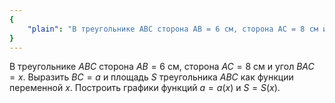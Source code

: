 ```yaml
---
{
    "plain": "В треугольнике ABC сторона AB = 6 см, сторона AC = 8 см и угол BAC = x. Выразить BC = a и площадь S треугольника ABC как функции переменной x. Построить графики функций a = a(x) и S = S(x)."
}
---
```


В треугольнике $ABC$ сторона $AB = 6 \text{ см}$, сторона $AC = 8 \text{ см}$ и угол $BAC = x$. Выразить $BC = a$ и площадь $S$ треугольника $ABC$ как функции переменной $x$. Построить графики функций $a=a(x)$ и $S=S(x)$.